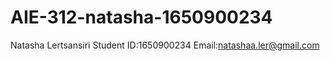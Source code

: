# AIE-312-natasha-1650900234

Natasha Lertsansiri
Student ID:1650900234
Email:natashaa.ler@gmail.com
